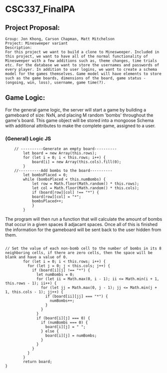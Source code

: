 # CSC337_FinalPA

## Project Proposal:

    Group: Jon Khong, Carson Chapman, Matt Mitchelson
    Project: Minesweeper variant
    Description:
	For this project we want to build a clone to Minesweeper. Included in this project, we want to have all of the normal functionality of Minesweeper with a few additions such as, theme changes, time trials etc. For the database we want to store the usernames and passwords of every player. In addition to user logins, we want to create a schema model for the games themselves. Game model will have elements to store such as the game boards, dimensions of the board, game status - (ongoing, win, loss), username, game time(?).

## Game Logic:

For the general game logic, the server will start a game by building a gameboard of size: NxN, and placing M random 'bombs' throughout the game's board. This game object will be stored into a mongoose Schema with additional attributes to make the complete game, assigned to a user.

### (General) Logic JS

```
    // ----------Generate an empty board----------
        let board = new Array(this.rows);
        for (let i = 0; i < this.rows; i++) {
            board[i] = new Array(this.cols).fill(0);
        }
    //----------Add bombs to the board----------
        let bombsPlaced = 0;
        while (bombsPlaced < this.numBombs) {
            let row = Math.floor(Math.random() * this.rows);
            let col = Math.floor(Math.random() * this.cols);
            if (board[row][col] !== "*") {
            board[row][col] = "*";
            bombsPlaced++;
            }
        }
```

The program will then run a function that will calculate the amount of bombs that occur in a given spaces 8 adjacant spaces. Once all of this is finished the information for the gameboard will be sent back to the user hidden from them. 

```

// Set the value of each non-bomb cell to the number of bombs in its 8 neighboring cells, if there are zero cells, then the space will be blank and have a value of 0.
        for (let i = 0; i < this.rows; i++) {
          for (let j = 0; j < this.cols; j++) {
            if (board[i][j] !== "*") {
              let numBombs = 0;
              for (let ii = Math.max(0, i - 1); ii <= Math.min(i + 1, this.rows - 1); ii++) {
                for (let jj = Math.max(0, j - 1); jj <= Math.min(j + 1, this.cols - 1); jj++) {
                  if (board[ii][jj] === "*") {
                    numBombs++;
                  }
                }
              }
              if (board[i][j] === 0) {
                if (numBombs === 0) {
                  board[i][j] = " ";
                } else {
                  board[i][j] = numBombs;
                }
              }
            }
          }
        }
        return board;
}
```
